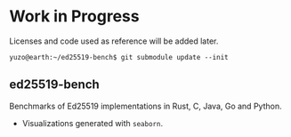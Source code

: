 # Work in Progress

Licenses and code used as reference will be added later.

```console
yuzo@earth:~/ed25519-bench$ git submodule update --init
```

## ed25519-bench

Benchmarks of Ed25519 implementations in Rust, C, Java, Go and Python.

- Visualizations generated with `seaborn`.
